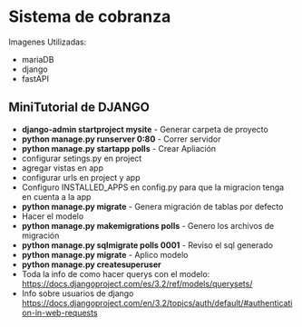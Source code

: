 # Sistema de cobranza

Imagenes Utilizadas:
- mariaDB
- django
- fastAPI

## MiniTutorial de DJANGO
- **django-admin startproject mysite** - Generar carpeta de proyecto
- **python manage.py runserver 0:80** - Correr servidor
- **python manage.py startapp polls** - Crear Apliación
- configurar setings.py en project
- agregar vistas en app
- configurar urls en project y app
- Configuro INSTALLED_APPS en config.py para que la migracion tenga en cuenta a la app
- **python manage.py migrate** - Genera migración de tablas por defecto
- Hacer el modelo
- **python manage.py makemigrations polls** - Genero los archivos de migración
- **python manage.py sqlmigrate polls 0001** - Reviso el sql generado
- **python manage.py migrate** - Aplico modelo
- **python manage.py createsuperuser**
- Toda la info de como hacer querys con el modelo: https://docs.djangoproject.com/es/3.2/ref/models/querysets/
- Info sobre usuarios de django https://docs.djangoproject.com/en/3.2/topics/auth/default/#authentication-in-web-requests